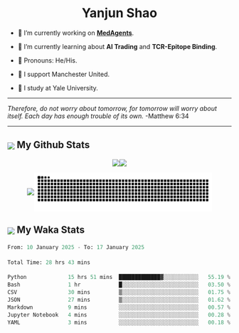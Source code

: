 

<h1 align="center">Yanjun Shao</h1>

- 🐒 I’m currently working on **[MedAgents](https://github.com/gersteinlab/MedAgents)**.

- 🦧 I’m currently learning about **AI Trading** and **TCR-Epitope Binding**.

- 🦍 Pronouns: He/His.

- 👹 I support Manchester United.

- 🐶 I study at Yale University.

---

<i> Therefore, do not worry about tomorrow, for tomorrow will worry about itself. Each day has enough trouble of its own. </i> -Matthew 6:34

---

<h2><img src="https://emojis.slackmojis.com/emojis/images/1579216111/7550/pikachu_wave.gif?1579216111" align="center" width="28" /> My Github Stats</h2>

<p align="center"><img align="center" src = "https://github-readme-stats.vercel.app/api?username=super-dainiu&show_icons=true&count_private=true&theme=tokyonight&hide=issues&line_height=30" width="400px"><img align="center" src = "https://github-readme-streak-stats.herokuapp.com/?user=super-dainiu&theme=tokyonight" width="400px"></p>

<p align="center"><img align="center" width="400px" src="https://github-readme-stats.vercel.app/api/top-langs/?username=super-dainiu&layout=compact&theme=tokyonight&hide=html,tex,jupyter%20notebook"><img align="center" width="400px" src="https://github.com/super-dainiu/super-dainiu/blob/output/github-contribution-grid-snake.svg"></p>

<h2><img src="https://emojis.slackmojis.com/emojis/images/1579216111/7550/pikachu_wave.gif?1579216111" align="center" width="28" /> My Waka Stats</h2>

<!--START_SECTION:waka-->

```python
From: 10 January 2025 - To: 17 January 2025

Total Time: 28 hrs 43 mins

Python             15 hrs 51 mins  █████████████▓░░░░░░░░░░░   55.19 %
Bash               1 hr            █░░░░░░░░░░░░░░░░░░░░░░░░   03.50 %
CSV                30 mins         ▒░░░░░░░░░░░░░░░░░░░░░░░░   01.75 %
JSON               27 mins         ▒░░░░░░░░░░░░░░░░░░░░░░░░   01.62 %
Markdown           9 mins          ░░░░░░░░░░░░░░░░░░░░░░░░░   00.57 %
Jupyter Notebook   4 mins          ░░░░░░░░░░░░░░░░░░░░░░░░░   00.28 %
YAML               3 mins          ░░░░░░░░░░░░░░░░░░░░░░░░░   00.18 %
```

<!--END_SECTION:waka-->
